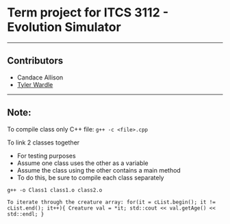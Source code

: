 # Term project for ITCS 3112 - Evolution Simulator #
---
## Contributors ##
* Candace Allison
* [Tyler Wardle](https://github.com/twardle)
---
## Note: ##

To compile class only C++ file: 
`g++ -c <file>.cpp`

To link 2 classes together
* For testing purposes
* Assume one class uses the other as a variable
* Assume the class using the other contains a main method
* To do this, be sure to compile each class separately 

`g++ -o Class1 class1.o class2.o`

`To iterate through the creature array:
	for(it = cList.begin(); it != cList.end(); it++){
		Creature val = *it;
		std::cout << val.getAge() << std::endl;
	}`
